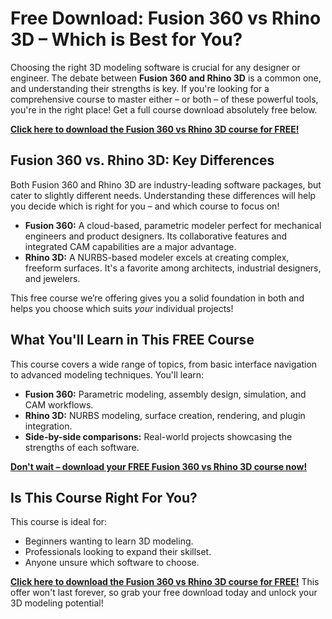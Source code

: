 # Free Download: Fusion 360 vs Rhino 3D – Which is Best for You?

Choosing the right 3D modeling software is crucial for any designer or engineer. The debate between **Fusion 360 and Rhino 3D** is a common one, and understanding their strengths is key. If you're looking for a comprehensive course to master either – or both – of these powerful tools, you're in the right place! Get a full course download absolutely free below.

[**Click here to download the Fusion 360 vs Rhino 3D course for FREE!**](https://udemywork.com/fusion-360-vs-rhino-3d)

## Fusion 360 vs. Rhino 3D: Key Differences

Both Fusion 360 and Rhino 3D are industry-leading software packages, but cater to slightly different needs. Understanding these differences will help you decide which is right for you – and which course to focus on!

*   **Fusion 360:** A cloud-based, parametric modeler perfect for mechanical engineers and product designers. Its collaborative features and integrated CAM capabilities are a major advantage.
*   **Rhino 3D:** A NURBS-based modeler excels at creating complex, freeform surfaces. It's a favorite among architects, industrial designers, and jewelers.

This free course we’re offering gives you a solid foundation in both and helps you choose which suits *your* individual projects!

## What You'll Learn in This FREE Course

This course covers a wide range of topics, from basic interface navigation to advanced modeling techniques. You'll learn:

*   **Fusion 360:** Parametric modeling, assembly design, simulation, and CAM workflows.
*   **Rhino 3D:** NURBS modeling, surface creation, rendering, and plugin integration.
*   **Side-by-side comparisons:** Real-world projects showcasing the strengths of each software.

[**Don't wait – download your FREE Fusion 360 vs Rhino 3D course now!**](https://udemywork.com/fusion-360-vs-rhino-3d)

## Is This Course Right For You?

This course is ideal for:

*   Beginners wanting to learn 3D modeling.
*   Professionals looking to expand their skillset.
*   Anyone unsure which software to choose.

**[Click here to download the Fusion 360 vs Rhino 3D course for FREE!](https://udemywork.com/fusion-360-vs-rhino-3d)** This offer won't last forever, so grab your free download today and unlock your 3D modeling potential!
